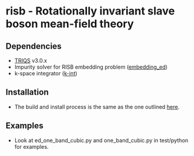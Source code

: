 # risb - Rotationally invariant slave boson mean-field theory

Dependencies
-------------
* [TRIQS](https://github.com/TRIQS/triqs) v3.0.x
* Impurity solver for RISB embedding problem ([embedding_ed](https://github.com/thenoursehorse/embedding_ed))
* k-space integrator ([k-int](https://github.com/thenoursehorse/kint))

Installation
---------------
* The build and install process is the same as the one outlined [here](https://triqs.github.io/app4triqs/3.0.x/install.html).

Examples
---------------
* Look at ed_one_band_cubic.py and one_band_cubic.py in test/python for examples.